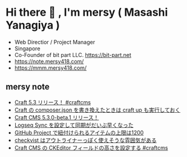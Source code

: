 # Hi there 👋 , I'm mersy ( Masashi Yanagiya )

- Web Directior / Project Manager
- Singapore
- Co-Founder of bit part LLC. https://bit-part.net
- https://note.mersy418.com/
- https://mmm.mersy418.com/

## mersy note
<!-- BLOG-POST-LIST:START -->
- [Craft 5.3 リリース！ #craftcms](https://note.mersy418.com/article/craft-5-3-released?utm_source=feed)
- [Craft の composer.json を書き換えたときは craft up も実行しておく](https://note.mersy418.com/article/craft-composer-json-craft-up?utm_source=feed)
- [Craft CMS 5.3.0-beta.1 リリース！](https://note.mersy418.com/article/craft-cms-5-3-0-beta-1?utm_source=feed)
- [Logseq Sync を設定して同期がだいぶ早くなった](https://note.mersy418.com/article/logseq-sync?utm_source=feed)
- [GitHub Project で紐付けられるアイテムの上限は1200](https://note.mersy418.com/article/github-project-item-limit-1200?utm_source=feed)
- [checkvist はアウトライナーっぽく使えそうな雰囲気がある](https://note.mersy418.com/article/checkvist-outliner?utm_source=feed)
- [Craft CMS の CKEditor フィールドの高さを設定する #craftcms](https://note.mersy418.com/article/craftcms-ckeditor-height?utm_source=feed)
<!-- BLOG-POST-LIST:END -->
